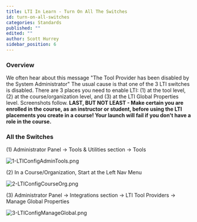 ```yaml
---
title: LTI In Learn - Turn On All The Switches
id: turn-on-all-switches
categories: Standards
published: ""
edited: ""
author: Scott Hurrey
sidebar_position: 6
---
```


### Overview

We often hear about this message "The Tool Provider has been disabled by the System Administrator" The usual cause is that one of the 3 LTI switches is disabled. There are 3 places you need to enable LTI: (1) at the tool level, (2) at the course/organization level, and (3) at the LTI Global Properties level. Screenshots follow. **LAST, BUT NOT LEAST - Make certain you are enrolled in the course, as an instructor or student, before using the LTI placements you create in a course! Your launch will fail if you don't have a role in the course.**

### All the Switches

(1) Administrator Panel -> Tools & Utilities section -> Tools

![1-LTIConfigAdminTools.png](/assets/img/turn-on-all-switches-1.png)

(2) In a Course/Organization, Start at the Left Nav Menu

![2-LTIConfigCourseOrg.png](/assets/img/turn-on-all-switches-2.png)

(3) Administrator Panel -> Integrations section -> LTI Tool Providers -> Manage Global Properties

![3-LTIConfigManageGlobal.png](/assets/img/turn-on-all-switches-3.png)
